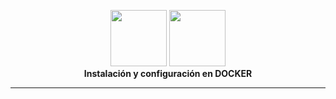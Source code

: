 <p align="center">
<img src="https://www.postgresql.org/media/img/about/press/elephant.png" width="90px">
<img src="http://www.w3.org/2000/svg" width="90px">
<br>
<b>Instalación y configuración en DOCKER<b/>
</p>
<hr>


